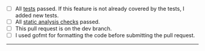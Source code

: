 - [ ] All [tests](https://github.com/jfrog/jfrog-cli#tests) passed. If this feature is not already covered by the tests, I added new tests.
- [ ] All [static analysis checks](https://github.com/jfrog/jfrog-cli/actions/workflows/analysis.yml) passed.
- [ ] This pull request is on the dev branch.
- [ ] I used gofmt for formatting the code before submitting the pull request.
-----

